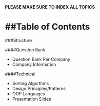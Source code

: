 __PLEASE MAKE SURE TO INDEX ALL TOPICS__

##Table of Contents
=======
###Structure

####Question Bank
* Question Bank Per Company
* Company Information

####Technical
* Sorting Algorthms
* Design Principles/Patterns
* OOP Languages
* Presentation Slides
